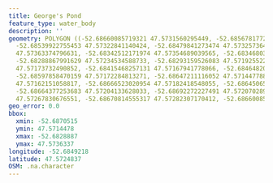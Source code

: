 ```yaml
---
title: George's Pond
feature_type: water_body
description: ''
geometry: POLYGON ((-52.68660085719321 47.5731560295449, -52.6856781772917 47.573040218362,
  -52.68539922755453 47.57322841140424, -52.68479841273474 47.57325736411947, -52.68432634394853
  47.57363374796631, -52.68342512171974 47.57354689039565, -52.68346803706427 47.57276516577681,
  -52.68288867991629 47.57234534588733, -52.68293159526083 47.5719255226329, -52.68355386775243
  47.57173732490852, -52.68415468257131 47.57167941778066, -52.68464820903024 47.57165046419242,
  -52.68597858470159 47.57172284813271, -52.68647211116052 47.57144778862774, -52.68664377253683
  47.57162151058817, -52.68666523020954 47.57182418548055, -52.6864506534878 47.5719255226329,
  -52.68664377253683 47.57204133628033, -52.68692272227491 47.57207028965247, -52.6870514683076
  47.57267830676551, -52.68670814555317 47.57282307170412, -52.68660085719321 47.5731560295449))
geo_error: 0.0
bbox:
  xmin: -52.6870515
  ymin: 47.5714478
  xmax: -52.6828887
  ymax: 47.5736337
longitude: -52.6849218
latitude: 47.5724837
OSM: .na.character
---
```

